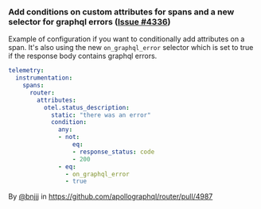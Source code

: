 ### Add conditions on custom attributes for spans and a new selector for graphql errors ([Issue #4336](https://github.com/apollographql/router/issues/4336))

Example of configuration if you want to conditionally add attributes on a span. It's also using the new `on_graphql_error` selector which is set to true if the response body contains graphql errors.

```yaml
telemetry:
  instrumentation:
    spans: 
      router: 
        attributes:    
          otel.status_description: 
            static: "there was an error"
            condition:
              any:
              - not:
                  eq:
                  - response_status: code
                  - 200
              - eq:
                - on_graphql_error
                - true
```

By [@bnjjj](https://github.com/bnjjj) in https://github.com/apollographql/router/pull/4987